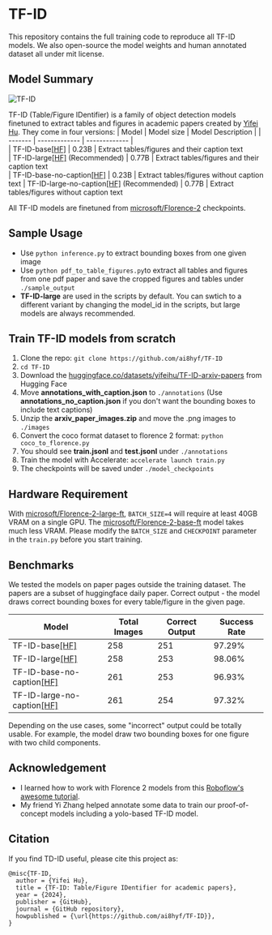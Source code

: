 # TF-ID
This repository contains the full training code to reproduce all TF-ID models. We also open-source the model weights and human annotated dataset all under mit license.

## Model Summary
![TF-ID](https://github.com/ai8hyf/TF-ID/blob/main/assets/cover.png)

TF-ID (Table/Figure IDentifier) is a family of object detection models finetuned to extract tables and figures in academic papers created by [Yifei Hu](https://x.com/hu_yifei). They come in four versions:
| Model   | Model size | Model Description | 
| ------- | ------------- |   ------------- |  
| TF-ID-base[[HF]](https://huggingface.co/yifeihu/TF-ID-base) | 0.23B  | Extract tables/figures and their caption text  
| TF-ID-large[[HF]](https://huggingface.co/yifeihu/TF-ID-large) (Recommended) | 0.77B  | Extract tables/figures and their caption text  
| TF-ID-base-no-caption[[HF]](https://huggingface.co/yifeihu/TF-ID-base-no-caption) | 0.23B  | Extract tables/figures without caption text
| TF-ID-large-no-caption[[HF]](https://huggingface.co/yifeihu/TF-ID-large-no-caption) (Recommended) | 0.77B  | Extract tables/figures without caption text

All TF-ID models are finetuned from [microsoft/Florence-2](https://huggingface.co/microsoft/Florence-2-large-ft) checkpoints.

## Sample Usage
- Use `python inference.py` to extract bounding boxes from one given image
- Use `python pdf_to_table_figures.py`to extract all tables and figures from one pdf paper and save the cropped figures and tables under `./sample_output`
- **TF-ID-large** are used in the scripts by default. You can swtich to a different variant by changing the model_id in the scripts, but large models are always recommended.

## Train TF-ID models from scratch
1. Clone the repo: `git clone https://github.com/ai8hyf/TF-ID`
2. `cd TF-ID`
3. Download the [huggingface.co/datasets/yifeihu/TF-ID-arxiv-papers](https://huggingface.co/datasets/yifeihu/TF-ID-arxiv-papers) from Hugging Face
4. Move **annotations_with_caption.json** to `./annotations` (Use **annotations_no_caption.json** if you don't want the bounding boxes to include text captions)
5. Unzip the **arxiv_paper_images.zip** and move the .png images to `./images`
6. Convert the coco format dataset to florence 2 format: `python coco_to_florence.py`
7. You should see **train.jsonl** and **test.jsonl** under `./annotations`
8. Train the model with Accelerate: `accelerate launch train.py`
9. The checkpoints will be saved under `./model_checkpoints`

## Hardware Requirement
With [microsoft/Florence-2-large-ft](https://huggingface.co/microsoft/Florence-2-large-ft), `BATCH_SIZE=4` will require at least 40GB VRAM on a single GPU. The [microsoft/Florence-2-base-ft](https://huggingface.co/microsoft/Florence-2-base-ft) model takes much less VRAM. Please modify the `BATCH_SIZE` and `CHECKPOINT` parameter in the `train.py` before you start training.

## Benchmarks
We tested the models on paper pages outside the training dataset. The papers are a subset of huggingface daily paper.
Correct output - the model draws correct bounding boxes for every table/figure in the given page.

| Model                                                         | Total Images | Correct Output | Success Rate |
|---------------------------------------------------------------|--------------|----------------|--------------|
| TF-ID-base[[HF]](https://huggingface.co/yifeihu/TF-ID-base)   | 258          | 251            | 97.29%       |
| TF-ID-large[[HF]](https://huggingface.co/yifeihu/TF-ID-large) | 258          | 253            | 98.06%       |
| TF-ID-base-no-caption[[HF]](https://huggingface.co/yifeihu/TF-ID-base-no-caption)   | 261          | 253            | 96.93%       |
| TF-ID-large-no-caption[[HF]](https://huggingface.co/yifeihu/TF-ID-large-no-caption) | 261          | 254            | 97.32%       |

Depending on the use cases, some "incorrect" output could be totally usable. For example, the model draw two bounding boxes for one figure with two child components.

## Acknowledgement
- I learned how to work with Florence 2 models from this [Roboflow's awesome tutorial](https://blog.roboflow.com/fine-tune-florence-2-object-detection/).
- My friend Yi Zhang helped annotate some data to train our proof-of-concept models including a yolo-based TF-ID model.

## Citation
If you find TD-ID useful, please cite this project as:
```
@misc{TF-ID,
  author = {Yifei Hu},
  title = {TF-ID: Table/Figure IDentifier for academic papers},
  year = {2024},
  publisher = {GitHub},
  journal = {GitHub repository},
  howpublished = {\url{https://github.com/ai8hyf/TF-ID}},
}
```